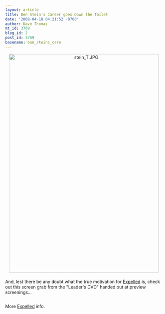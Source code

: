 ```yaml
---
layout: article
title: Ben Stein's Career goes Down the Toilet
date: '2008-04-18 04:21:52 -0700'
author: Dave Thomas
mt_id: 3769
blog_id: 2
post_id: 3769
basename: ben_steins_care
---
```

<img src="http://pandasthumb.org/archives/stein_T.JPG" alt="stein_T.JPG" width="480" height="700" style="text-align: center; display: block; margin: 0 auto 20px;" class="mt-image-center" />

And, lest there be any doubt what the true motivation for [Expelled](http://www.expelledexposed.com) is, check out this screen grab from the "Leader's DVD" handed out at preview screenings...

<img src="http://pandasthumb.org/archives/outreach.jpg" alt="" />

More [Expelled](http://www.expelledexposed.com) info.
